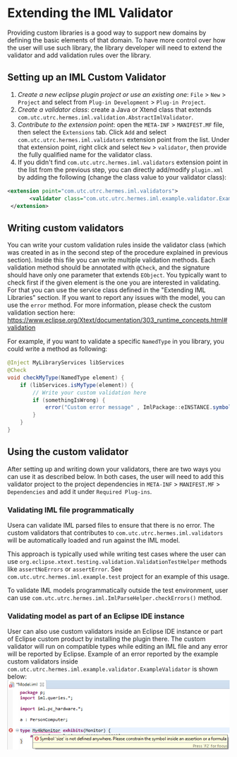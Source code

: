 # Extending the IML Validator

Providing custom libraries is a good way to support new domains by defining the basic elements of that domain. To have more control over how the user will use such library, the library developer will need to extend the validator and add validation rules over the library.

## Setting up an IML Custom Validator
1. *Create a new eclipse plugin project or use an existing one*: `File` > `New` > `Project` and select from `Plug-in Development` > `Plug-in Project`.
1. *Create a validator class*: create a Java or Xtend class that extends `com.utc.utrc.hermes.iml.validation.AbstractImlValidator`.
1. *Contribute to the extension point*: open the `META-INF` > `MANIFEST.MF` file, then select the `Extensions` tab. Click `Add` and select `com.utc.utrc.hermes.iml.validators` extension point from the list. Under that extension point, right click and select `New` > `validator`, then provide the fully qualified name for the validator class.
1. If you didn't find `com.utc.utrc.hermes.iml.validators` extension point in the list from the previous step, you can directly add/modify `plugin.xml` by adding the following (change the class value to your validator class):
  ```xml
  <extension point="com.utc.utrc.hermes.iml.validators">
         <validator class="com.utc.utrc.hermes.iml.example.validator.ExampleValidator"> </validator>
   </extension>
  ```

## Writing custom validators
You can write your custom validation rules inside the validator class (which was created in as in the second step of the procedure explained in previous section). Inside this file you can write multiple validation methods. Each validation method should be annotated with `@Check`, and the signature should have only one parameter that extends `EObject`. You typically want to check first if the given element is the one you are interested in validating. For that you can use the service class defined in the "Extending IML Libraries" section. If you want to report any issues with the model, you can use the `error` method. For more information, please check the custom validation section here: https://www.eclipse.org/Xtext/documentation/303_runtime_concepts.html#validation

For example, if you want to validate a specific `NamedType` in you library, you could write a method as following:
```java
@Inject MyLibraryServices libServices
@Check
void checkMyType(NamedType element) {
    if (libServices.isMyType(element)) {
        // Write your custom validation here
        if (somethingIsWrong) {
            error("Custom error message" , ImlPackage::eINSTANCE.symbol_Name, UNIQUE_ID_FOR_THE_ERROR)
        }
    }
}
```

## Using the custom validator
After setting up and writing down your validators, there are two ways you can use it as described below. In both cases, the user will need to add this validator project to the project dependencies in `META-INF` > `MANIFEST.MF` > `Dependencies` and add it under `Required Plug-ins`. 

### Validating IML file programmatically 
Usera can validate IML parsed files to ensure that there is no error. The custom validators that contributes to `com.utc.utrc.hermes.iml.validators` will be automatically loaded and run against the IML model.

This approach is typically used while writing test cases where the user can use `org.eclipse.xtext.testing.validation.ValidationTestHelper` methods like `assertNoErrors` or `assertError`. See `com.utc.utrc.hermes.iml.example.test` project for an example of this usage.

To validate IML models programmatically outside the test environment, user can use `com.utc.utrc.hermes.iml.ImlParseHelper.checkErrors()` method.

### Validating model as part of an Eclipse IDE instance
User can also use custom validators inside an Eclipse IDE instance or part of Eclipse custom product by installing the plugin there. The custom validator will run on compatible types while editing an IML file and any error will be reported by Eclipse. Example of an error reported by the example custom validators inside `com.utc.utrc.hermes.iml.example.validator.ExampleValidator` is shown below:
![alt text](images/CustomValidator.png)